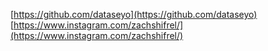 [https://github.com/dataseyo](https://github.com/dataseyo)
[https://www.instagram.com/zachshifrel/](https://www.instagram.com/zachshifrel/)
